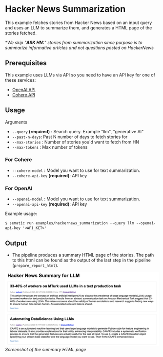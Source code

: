 # Hacker News Summarization

This example fetches stories from Hacker News based on an input query and uses an LLM to summarize them, and generates a HTML page of the stories fetched.

\**We skip "**ASK HN:**" stories from summarization since purpose is to summarize informative articles and not questions posted on HackerNews*

## Prerequisites

This example uses LLMs via API so you need to have an API key for one of these services:
* [OpenAI API](https://openai.com/blog/openai-api)
* [Cohere API](https://dashboard.cohere.ai/welcome/register)

## Usage

Arguments
- `--query` **(required)** : Search query. Example "llm", "generative AI"
- `--past-n-days`: Past N number of days to fetch stories for
- `--max-stories` : Number of stories you'd want to fetch from HN
- `--max-tokens` : Max number of tokens

### For Cohere
- `--cohere-model` : Model you want to use for text summarization.
- `--cohere-api-key` **(required)**: API key

### For OpenAI
- `--openai-model` : Model you want to use for text summarization.
- `--openai-api-key` **(required)**: API key

Example usage:

```shell
$ sematic run examples/hackernews_summarization --query llm --openai-api-key '<API_KET>'
```

## Output

- The pipeline produces a summary HTML page of the stories. The path to this html can be found as the output of the last step in the pipeline (`prepare_report_html`).

![Outputs](./output.png)
*Screenshot of the summary HTML page*
